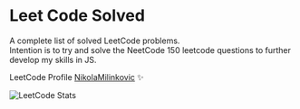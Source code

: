# Leet Code Solved
A complete list of solved LeetCode problems.<br>
Intention is to try and solve the NeetCode 150 leetcode questions to further develop my skills in JS.

LeetCode Profile [NikolaMilinkovic](https://leetcode.com/u/NikolaMilinkovic/) ✨

![LeetCode Stats](https://leetcode.card.workers.dev/NikolaMilinkovic?theme=nord&font=baloo&extension=null)
